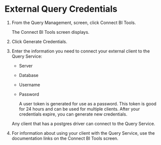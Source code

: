 # External Query Credentials

1.  From the Query Management, screen, click Connect BI Tools.
    
    The Connect BI Tools screen displays.
    
2.  Click Generate Credentials.
3.  Enter the information you need to connect your external client to the Query Service:
    
    *   Server
    *   Database
    *   Username
    *   Password
        
        A user token is generated for use as a password. This token is good for 24 hours and can be used for multiple clients. After your credentials expire, you can generate new credentials.
        
    
    Any client that has a postgres driver can connect to the Query Service.
    
4.  For information about using your client with the Query Service, use the documentation links on the Connect BI Tools screen.
